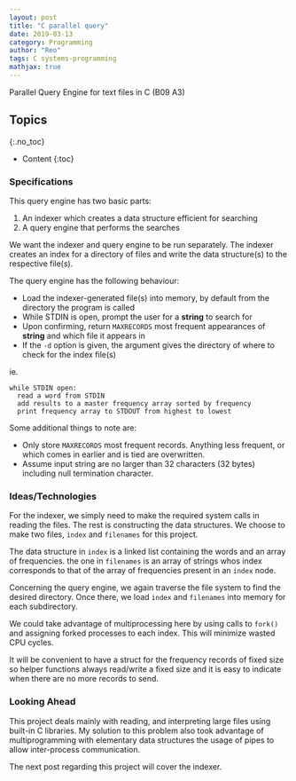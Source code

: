 ```yaml
---
layout: post
title: "C parallel query"
date: 2019-03-13
category: Programming
author: "Reo"
tags: C systems-programming
mathjax: true
---
```


Parallel Query Engine for text files in C (B09 A3)


## Topics
{:.no_toc}

* Content
{:toc}

### Specifications

This query engine has two basic parts:

1. An indexer which creates a data structure efficient for searching
2. A query engine that performs the searches

We want the indexer and query engine to be run separately. The indexer creates an index for a
directory of files and write the data structure(s) to the respective file(s).

The query engine has the following behaviour:

- Load the indexer-generated file(s) into memory, by default from the directory the program is called
- While STDIN is open, prompt the user for a **string** to search for
- Upon confirming, return `MAXRECORDS` most frequent appearances of **string** and which file it appears in
- If the `-d` option is given, the argument gives the directory of where to check for the index file(s)

ie.

```
while STDIN open:
  read a word from STDIN
  add results to a master frequency array sorted by frequency
  print frequency array to STDOUT from highest to lowest
```

Some additional things to note are:

- Only store `MAXRECORDS` most frequent records. Anything less frequent, or which comes in earlier and
is tied are overwritten.
- Assume input string are no larger than 32 characters (32 bytes) including null termination character.

### Ideas/Technologies

For the indexer, we simply need to make the required system calls in reading the files. The rest is constructing the data structures. We choose to make two files, `index` and `filenames` for this project.

The data structure in `index` is a linked list containing the words and an array of frequencies.
the one in `filenames` is an array of strings whos index corresponds to that of the array of frequencies present in an `index` node.

Concerning the query engine, we again traverse the file system to find the desired directory. Once there, we load `index` and `filenames` into memory for each subdirectory.

We could take advantage of multiprocessing here by using calls to `fork()` and assigning forked processes to each index. This will minimize wasted CPU cycles.

It will be convenient to have a struct for the frequency records of fixed size so helper functions always read/write a fixed size and it is easy to indicate when there are no more records to send.

### Looking Ahead

This project deals mainly with reading, and interpreting large files using built-in C libraries.
My solution to this problem also took advantage of multiprogramming with elementary data structures
the usage of pipes to allow inter-process communication.

The next post regarding this project will cover the indexer.
